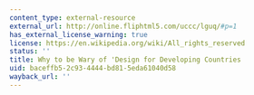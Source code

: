 ```yaml
---
content_type: external-resource
external_url: http://online.fliphtml5.com/uccc/lguq/#p=1
has_external_license_warning: true
license: https://en.wikipedia.org/wiki/All_rights_reserved
status: ''
title: Why to be Wary of 'Design for Developing Countries
uid: baceffb5-2c93-4444-bd81-5eda61040d58
wayback_url: ''
---
```

